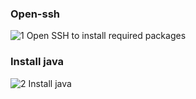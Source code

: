 ### Open-ssh

![1 Open SSH to install required packages](https://user-images.githubusercontent.com/58173938/206629481-9f5e220a-4bf9-4796-8fb7-fd076e34887a.png)

### Install java

![2 Install java ](https://user-images.githubusercontent.com/58173938/206629503-d733f9d6-fd64-4d0c-9070-d812f823b60d.png)
